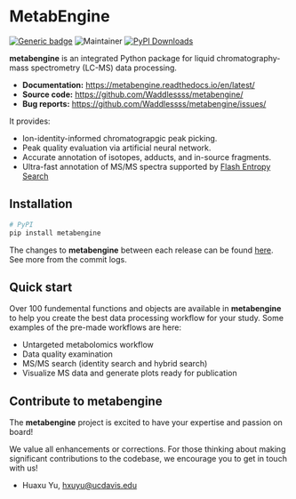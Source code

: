 # MetabEngine

[![Generic badge](https://img.shields.io/badge/metabengine-ver_0.0.16-%3CCOLOR%3E.svg)](https://github.com/Waddlessss/metabengine/)
![Maintainer](https://img.shields.io/badge/maintainer-Huaxu_Yu-blue)
[![PyPI Downloads](https://img.shields.io/pypi/dm/bago.svg?label=PyPI%20downloads)](https://pypi.org/project/metabengine/)

**metabengine** is an integrated Python package for liquid chromatography-mass spectrometry (LC-MS) data processing.

* **Documentation:** https://metabengine.readthedocs.io/en/latest/
* **Source code:** https://github.com/Waddlessss/metabengine/
* **Bug reports:** https://github.com/Waddlessss/metabengine/issues/

It provides:

* Ion-identity-informed chromatograpgic peak picking.
* Peak quality evaluation via artificial neural network.
* Accurate annotation of isotopes, adducts, and in-source fragments.
* Ultra-fast annotation of MS/MS spectra supported by [Flash Entropy Search](https://github.com/YuanyueLi/MSEntropy)

## Installation

```sh
# PyPI
pip install metabengine
```

The changes to **metabengine** between each release can be found [here](https://pypi.org/project/metabengine/#history). See more from the commit logs.

## Quick start

Over 100 fundemental functions and objects are available in **metabengine** to help you create the best data processing workflow for your study. Some examples of the pre-made workflows are here:

* Untargeted metabolomics workflow
* Data quality examination
* MS/MS search (identity search and hybrid search)
* Visualize MS data and generate plots ready for publication

## Contribute to metabengine

The **metabengine** project is excited to have your expertise and passion on board!

We value all enhancements or corrections. For those thinking about making significant contributions to the codebase, we encourage you to get in touch with us!

* Huaxu Yu, hxuyu@ucdavis.edu